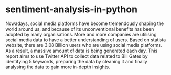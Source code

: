 # sentiment-analysis-in-python
Nowadays, social media platforms have become tremendously shaping the world around us, 
and because of its unconventional benefits has been adopted by many organisations. 
More and more companies are utilising social media data to have a better understanding of users. 
Based on statista website, there are 3.08 Billion users who are using social media platforms. 
As a result, a massive amount of data is being generated each day. 
This report aims to use Twitter API to collect data related to Bill Gates by identifying 5 keywords, preparing the data by cleaning it 
and finally analysing the data to gain more in-depth insights.

